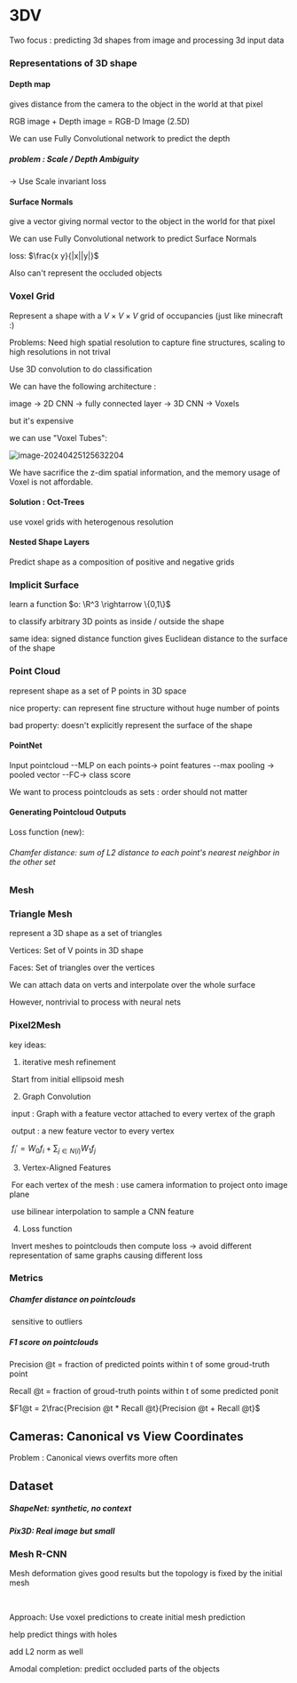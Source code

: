 # 3DV

Two focus : predicting 3d shapes from image and processing 3d input data



### Representations of 3D shape



#### Depth map

gives distance from the camera to the object in the world at that pixel

RGB image + Depth image = RGB-D Image (2.5D)



We can use Fully Convolutional network to predict the depth

##### problem : Scale / Depth Ambiguity

-> Use Scale invariant loss



#### Surface Normals

give a vector giving normal vector to the object in the world for that pixel

We can use Fully Convolutional network to predict Surface Normals

loss: $\frac{x y}{|x||y|}$



Also can't represent the occluded objects



### Voxel Grid

Represent a shape with a $V \times V \times V$ grid of occupancies (just like minecraft :)



Problems: Need high spatial resolution to capture fine structures, scaling to high resolutions in not trival



Use 3D convolution to do classification 



We can have the following architecture : 

image -> 2D CNN -> fully connected layer -> 3D CNN -> Voxels

but it's  expensive



we can use "Voxel Tubes":

![image-20240425125632204](C:\Users\13123\AppData\Roaming\Typora\typora-user-images\image-20240425125632204.png)



We have sacrifice the z-dim spatial information, and the memory usage of Voxel is not affordable.



#### Solution : Oct-Trees

use voxel grids with heterogenous resolution

#### Nested Shape Layers

Predict shape as a composition of positive and negative grids



### Implicit Surface

learn a function $o: \R^3 \rightarrow \{0,1\}$

to classify arbitrary 3D points as inside / outside the shape



same idea: signed distance function gives Euclidean distance to the surface of the shape



### Point Cloud

represent shape as a set of P points in 3D space 

nice property: can represent fine structure without huge number of points

bad property: doesn't explicitly represent the surface of the shape



#### PointNet

Input pointcloud --MLP on each points-> point features --max pooling -> pooled vector --FC-> class score

We want to process pointclouds as sets : order should not matter



#### Generating Pointcloud Outputs

Loss function (new):

###### Chamfer distance: sum of L2 distance to each point's nearest neighbor in the other set



### Mesh

### Triangle Mesh

represent a 3D shape as a set of triangles

Vertices: Set of V points in 3D shape

Faces: Set of triangles over the vertices



We can attach data on verts and interpolate over the whole surface



However, nontrivial to process with neural nets

 

### Pixel2Mesh

key ideas:

1. iterative mesh refinement

​		Start from initial ellipsoid mesh

2. Graph Convolution

​		input : Graph with a feature vector attached to every vertex of the graph

​		output : a new feature vector to every vertex

​		$f_i' = W_0f_i + \sum_{j \in N(i)} W_1f_j$

3. Vertex-Aligned Features

​		For each vertex of the mesh : use camera information to project onto image plane

​															  use bilinear interpolation to sample a CNN feature

4. Loss function

​		Invert meshes to pointclouds then compute loss -> avoid different representation of same graphs causing different loss





### Metrics

##### Chamfer distance on pointclouds

​	sensitive to outliers

##### F1 score on pointclouds

Precision @t = fraction of predicted points within t of some groud-truth point

Recall @t  = fraction of groud-truth points within t of some predicted ponit

$F1@t = 2\frac{Precision @t * Recall @t}{Precision @t + Recall @t}$



## Cameras: Canonical vs View Coordinates

Problem :  Canonical views overfits more often



## Dataset

##### ShapeNet: synthetic, no context

##### Pix3D: Real image but small



### Mesh R-CNN

Mesh deformation gives good results but the topology is fixed by the initial mesh

​	

Approach: Use voxel predictions to create initial mesh prediction

help predict things with holes



add L2 norm as well

Amodal completion: predict occluded parts of the objects

